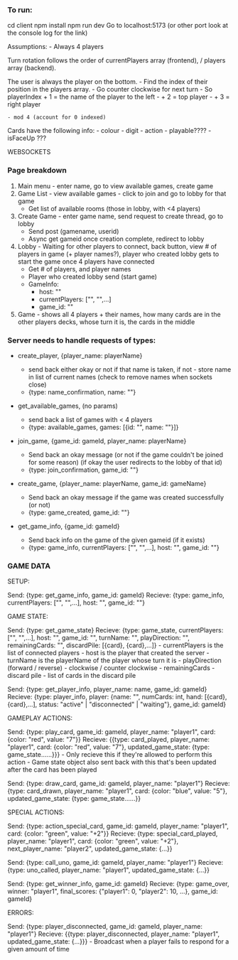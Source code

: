  ### To run:
cd client
npm install
npm run dev
Go to localhost:5173 (or other port look at the console log for the link)


Assumptions:
    - Always 4 players



Turn rotation follows the order of currentPlayers array (frontend), / players array (backend).

The user is always the player on the bottom. 
    - Find the index of their position in the players array.
    - Go counter clockwise for next turn
    - So playerIndex + 1 = the name of the player to the left
    - + 2 = top player
    - + 3 = right player

    - mod 4 (account for 0 indexed)





Cards have the following info:
    - colour
    - digit
    - action
    - playable????
    - isFaceUp ???




WEBSOCKETS

### Page breakdown
1. Main menu - enter name, go to view available games, create game
2. Game List - view available games - click to join and go to lobby for that game
    - Get list of available rooms (those in lobby, with <4 players)
3. Create Game - enter game name, send request to create thread, go to lobby
    - Send post (gamename, userid)
    - Async get gameid once creation complete, redirect to lobby
4. Lobby - Waiting for other players to connect, back button, view # of players in game (+ player names?), player who created lobby gets to start the game once 4 players have connected
    - Get # of players, and player names
    - Player who created lobby send (start game)
    - GameInfo:
        - host: ""
        - currentPlayers: ["", "",...]
        - game_id: ""
5. Game - shows all 4 players + their names, how many cards are in the other players decks, whose turn it is, the cards in the middle


### Server needs to handle requests of types:
- create_player, {player_name: playerName} 
    - send back either okay or not if that name is taken, if not - store name in list of current names (check to remove names when sockets close)
    - {type: name_confirmation, name: ""}

- get_available_games, (no params)
    - send back a list of games with < 4 players 
    - {type: available_games, games: [{id: "", name: ""}]}

- join_game, {game_id: gameId, player_name: playerName}
    - Send back an okay message (or not if the game couldn't be joined for some reason) (if okay the user redirects to the lobby of that id)
    - {type: join_confirmation, game_id: ""}

- create_game, {player_name: playerName, game_id: gameName}
    - Send back an okay message if the game was created successfully (or not)
    - {type: game_created, game_id: ""}

- get_game_info, {game_id: gameId}
    - Send back info on the game of the given gameid (if it exists)
    - {type: game_info, currentPlayers: ["", "",...], host: "", game_id: ""}








### GAME DATA
SETUP:

Send: {type: get_game_info, game_id: gameId}
Recieve: {type: game_info, currentPlayers: ["", "",...], host: "", game_id: ""}



GAME STATE:

Send: {type: get_game_state}
Recieve: {type: game_state, currentPlayers: ["", "",...], host: "", game_id: "", turnName: "", playDirection: "", remainingCards: "", discardPile: [{card}, {card},...]}
    - currentPlayers is the list of connected players
    - host is the player that created the server
    - turnName is the playerName of the player whose turn it is
    - playDirection (forward / reverse) - clockwise / counter clockwise
    - remainingCards
    - discard pile - list of cards in the discard pile


Send: {type: get_player_info, player_name: name, game_id: gameId}
Recieve: {type: player_info, player: {name: "", numCards: int, hand: [{card}, {card},...], status: "active" | "disconnected" | "waiting"}, game_id: gameId}



GAMEPLAY ACTIONS:

Send: {type: play_card, game_id: gameId, player_name: "player1", card: {color: "red", value: "7"}}
Recieve: {{type: card_played, player_name: "player1", card: {color: "red", value: "7"}, updated_game_state: {type: game_state......}}}
    - Only recieve this if they're allowed to perform this action
    - Game state object also sent back with this that's been updated after the card has been played


Send: {type: draw_card, game_id: gameId, player_name: "player1"}
Recieve: {type: card_drawn, player_name: "player1", card: {color: "blue", value: "5"}, updated_game_state: {type: game_state......}}



SPECIAL ACTIONS:

Send: {type: action_special_card, game_id: gameId, player_name: "player1", card: {color: "green", value: "+2"}}
Recieve: {type: special_card_played, player_name: "player1", card: {color: "green", value: "+2"}, next_player_name: "player2", updated_game_state: {...}}


Send: {type: call_uno, game_id: gameId, player_name: "player1"}
Recieve: {type: uno_called, player_name: "player1", updated_game_state: {...}}


Send: {type: get_winner_info, game_id: gameId}
Recieve: {type: game_over, winner: "player1", final_scores: {"player1": 0, "player2": 10, ...}, game_id: gameId}



ERRORS:

Send: {type: player_disconnected, game_id: gameId, player_name: "player1"}
Recieve: {{type: player_disconnected, player_name: "player1", updated_game_state: {...}}}
    - Broadcast when a player fails to respond for a given amount of time


















